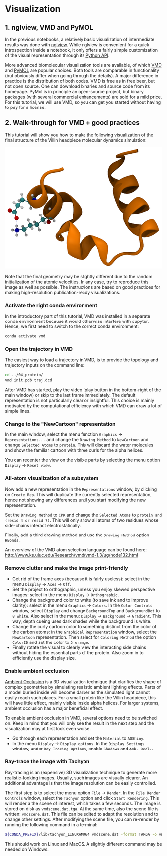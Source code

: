 # Visualization

## 1. nglview, VMD and PyMOL
In the previous notebooks, a relatively basic visualization of intermediate results was done with [nglview](http://nglviewer.org/nglview/latest/index.html). While nglview is convenient for a quick introspection inside a notebook, it only offers a fairly simple customization of the visual representation through its [Python API](http://nglviewer.org/nglview/latest/api.html).

More advanced biomolecular visualization tools are available, of which [VMD](http://www.ks.uiuc.edu/Research/vmd/) and [PyMOL](https://pymol.org/2/) are popular choices. Both tools are comparable in functionality  (but obviously differ when going through the details). A major difference in practice is the distribution of both codes. VMD is free as in free beer, but not open source. One can download binaries and source code from its homepage. PyMol is in principle an open-source project, but binary packages (with several commercial enhancements) are sold for a mild price. For this tutorial, we will use VMD, so you can get you started without having to pay for a license.

## 2. Walk-through for VMD + good practices

This tutorial will show you how to make the following visualization of the final structure of the Villin headpiece molecular dynamics simulation:

![vmdscene](vmdscene.png)

Note that the final geometry may be slightly different due to the random initialization of the atomic velocities. In any case, try to reproduce this image as well as possible. The instructions are based on good practices for making high-resolution publication-ready visualizations.

### Activate the right conda environment

In the introductory part of this tutorial, VMD was installed in a separate conda environment because it would otherwise interfere with Jupyter. Hence, we first need to switch to the correct conda environment:

```bash
conda activate vmd
```

### Open the trajectory in VMD

The easiest way to load a trajectory in VMD, is to provide the topology and trajectory inputs on the command line:

```bash
cd ../04_protein/
vmd init.pdb traj.dcd
```

After VMD has started, play the video (play button in the bottom-right of the main window) or skip to the last frame immediately. The default representation is not particularly clear or insightful. This choice is mainly motivated by the computational efficiency with which VMD can draw a lot of simple lines.

### Change to the "NewCartoon" representation

In the main window, select the menu function `Graphics` -> `Representations...` and change the `Drawing Method` to `NewCartoon` and change `Selected Atoms` to `protein`. This will discard the water molecules and show the familiar cartoon with three curls for the alpha helices.

You can recenter the view on the visible parts by selecting the menu option `Display` -> `Reset view`.

### All-atom visualization of a subsystem

Now add a new representation in the `Representations` window, by clicking on `Create Rep`. This will duplicate the currently selected representation, hence not showing any differences until you start modifying the new representation.

Set the `Drawing Method` to `CPK` and change the `Selected Atoms` to `protein and (resid 4 or resid 7)`. This will only show all atoms of two residues whose side-chains interact electrostatically.

Finally, add a third drawing method and use the `Drawing Method`  option `HBonds`.

An overview of the VMD atom selection language can be found here: http://www.ks.uiuc.edu/Research/vmd/vmd-1.3/ug/node132.html

### Remove clutter and make the image print-friendly

- Get rid of the frame axes (because it is fairly useless): select in the menu `Display` -> `Axes` -> `Off`.
- Set the project to orthographic, unless you enjoy skewed perspective images: select in the menu `Display` -> `Orthographic`.
- Change the background color to white (to save ink and to improve clarity): select in the menu `Graphics` -> `Colors`. In the `Color Controls` window, select `Display` and change `BackgroundTop` and `BackgroundBot` to `8 white`. Also select in the menu: `Display` -> `Background` -> `Gradient`. This way, depth cueing uses dark shades while the background is white.
- Change the curly cartoon color to something distinct from the color of the carbon atoms: in the `Graphical Representation` window, select the `NewCartoon` representation. Then select for `Coloring Method` the option `ColorID` and set the color to `3 orange`.
- Finally rotate the visual to clearly view the interacting side chains without hiding the essential parts of the protein. Also zoom in to efficiently use the display size.

### Enable ambient occlusion

[Ambient Occlusion](https://en.wikipedia.org/wiki/Ambient_occlusion) is a 3D visualization technique that clarifies the shape of complex geometries by simulating realistic ambient lighting effects. Parts of a model buried inside will become darker as the simulated light cannot easily reach such places. For a small protein like the Villin headpiece, this will have little effect, mainly visible inside alpha helices. For larger systems, ambient occlusion has a major beneficial effect.

To enable ambient occlusion in VMD, several options need to be switched on. Keep in mind that you will only see the result in the next step and the visualization may at first look even worse.

- Go through each representation and set the `Material` to `AOShiny`.
- In the menu `Display` -> `Display options`. In the `Display Settings` window, under `Ray Tracing Options`, enable `Shadows` and `Amb. Occl.`.

### Ray-trace the image with Tachyon

Ray-tracing is an (expensive) 3D visualization technique to generate more realistic-looking images. Usually, such images are visually clearer. An additional advantage is that the image resolution can be easily controlled.

The first step is to select the menu option `File` -> `Render`. In the `File Render Controls` window, select the `Tachyon` option and click `Start Rendering`. This will render a the scene of interest, which takes a few seconds. The image is stored on disk as `vmdscene.dat.tga`. At the same time, also the scene file is written: `vmdscene.dat`. This file can be edited to adapt the resolution and to change other settings. After modifying the scene file, you can re-render by running the following command in a terminal:

```bash
${CONDA_PREFIX}/lib/tachyon_LINUXAMD64 vmdscene.dat -format TARGA -o vmdscene.dat.tga
```

This should work on Linux and MacOS. A slightly different command may be needed on Windows.

